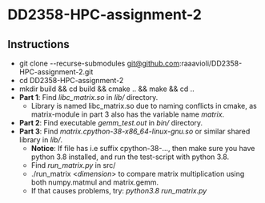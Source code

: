 # DD2358-HPC-assignment-2

## Instructions
- git clone --recurse-submodules git@github.com:raaavioli/DD2358-HPC-assignment-2.git
- cd DD2358-HPC-assignment-2
- mkdir build && cd build && cmake .. && make && cd ..
- **Part 1**: Find *libc_matrix.so* in *lib/* directory. 
  - Library is named libc_matrix.so due to naming conflicts in cmake, as matrix-module in part 3 also has the variable name *matrix*.
- **Part 2**: Find executable *gemm_test.out* in *bin/* directory.
- **Part 3**: Find *matrix.cpython-38-x86_64-linux-gnu.so* or similar shared library in *lib/*.
  - **Notice**: If file has i.e suffix cpython-38-..., then make sure you have python 3.8 installed, and run the test-script with python 3.8.
  - Find *run_matrix.py* in src/
  - ./run_matrix <*dimension*> to compare matrix multiplication using both numpy.matmul and matrix.gemm.
  - If that causes problems, try: *python3.8 run_matrix.py <dimension>*
